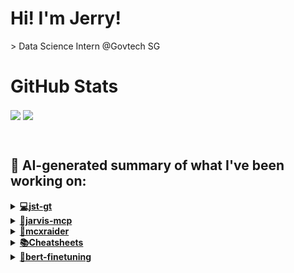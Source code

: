 

# Hi! I'm Jerry!
<p>
  > Data Science Intern @Govtech SG
</p>

# GitHub Stats
<p>
  <img align="center" src="https://github-readme-stats.vercel.app/api?username=mcxraider&count_private=true&show_icons=true&theme=github_dark&bg_color=00000099&rank_icon=percentile" />
  <img align="center" src="https://github-readme-stats.vercel.app/api/top-langs/?username=mcxraider&theme=github_dark&bg_color=00000099&exclude_repo=mcxraider.github.io&langs_count=8&size_weight=0.3&count_weight=0.7&hide=css,html&layout=compact" />
</p>
<br>

## 🔨 AI-generated summary of what I've been working on:

  <details>
  <summary><strong><a href="https://github.com/mcxraider/jst-gt">💻jst-gt</a></strong></summary>
  <br/>
  > This repository contains information on skills tagging for the Instructional Design and Development (IDD) team, helping categorize expertise and streamline project assignments effectively. <br/>
  ------------------------------------------------------------------------------------------------------------------------------ <br/>
  > Multiple updates were made to the deployment process, addressing AWS configurations, Docker images, and streamlit theme adjustments. Additionally, GitHub workflows were removed for integration purposes.
  </details>
  
  <details>
  <summary><strong><a href="https://github.com/mcxraider/jarvis-mcp">🤖jarvis-mcp</a></strong></summary>
  <br/>
  > This repository contains a voice-integrated JARVIS-like assistant integrated with Minecraft Protocol (MCP). <br/>
  ------------------------------------------------------------------------------------------------------------------------------ <br/>
  > The repository "jarvis-mcp" now includes features like full integration with Todoist, GPT processing, and a Telegram bot prepared.
  </details>
  
  <details>
  <summary><strong><a href="https://github.com/mcxraider/mcxraider">💼mcxraider</a></strong></summary>
  <br/>
  > This repository contains GPT-generated READMEs that are scheduled to be updated using Cron for Github profiles. <br/>
  ------------------------------------------------------------------------------------------------------------------------------ <br/>
  > The 'mcxraider' repository features automated updates to the README.md file and a markdown.ts update.
  </details>
  
  <details>
  <summary><strong><a href="https://github.com/mcxraider/Cheatsheets">📚Cheatsheets</a></strong></summary>
  <br/>
  > This repository contains a collection of code snippets and examples for various programming languages, aimed at assisting developers in learning new techniques and best practices. <br/>
  ------------------------------------------------------------------------------------------------------------------------------ <br/>
  > The repository 'Cheatsheets' underwent updates, including the addition and deletion of a final cheatsheet for DSA2101.
  </details>
  
  <details>
  <summary><strong><a href="https://github.com/mcxraider/bert-finetuning">🔧bert-finetuning</a></strong></summary>
  <br/>
  > This repository contains a template for fine-tuning BERT models using both Grid and Randomized methods, facilitating NLP model optimization. <br/>
  ------------------------------------------------------------------------------------------------------------------------------ <br/>
  > The repository "bert-finetuning" now includes a README.md file after an initial commit that also involved deleting another README.md file.
  </details>
  
<br>


